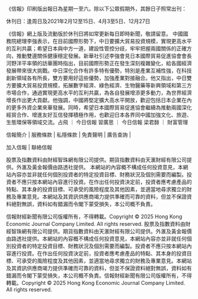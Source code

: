 《信報》印刷版出報日為星期一至六。除以下公眾假期外，其餘日子照常出刊：

休刊日：逢周日及2021年2月12至15日、4月3至5日、12月27日

《信報》網上版及流動版於休刊日將如常更新每日即時新聞，敬請留意。
中國國務院總理李強表示，在目前國際形勢下，中日要擴大貿易投資規模，實現更高水平的互利共贏；希望日本與中方一道，建設性管控分歧，牢牢把握兩國關係的正確方向，推動雙邊關係健康穩定發展。新華社引述李強會見日本國際貿易促進協會會長河野洋平率領的訪華團時指出，目前國際形勢正在發生深刻複雜變化，給各國經濟發展帶來很大挑戰。中日深化合作有許多特有優勢，特別是產業互補性強，在科技創新領域各有所長，雙方要用好這些優勢，加強產業對接融合。他又指出，中日雙方要擴大貿易投資規模，拓展數字經濟、綠色經濟、生物醫藥等新興領域和第三方市場合作，通過實現更高水平的互利共贏，為各自發展增添更多動力，為世界經濟增長作出更大貢獻。他強調，中國將堅定擴大高水平開放，歡迎包括日本企業在內的更多外資企業來華發展。同時，希望日本國際貿易促進協會繼續為推動兩國深化經貿合作、增進友好互信發揮積極作用，也歡迎日本各界同中國加強文化、旅遊、生態環保等領域交流。占飛
      		      	 ｜ 
     			       		      	 	今日信報
習廣思
      		      	 ｜ 
     			       		      	 	今日信報
梁君馡
      		      	 ｜ 
     			       		      	 	財富管理

信報簡介 | 
	        服務條款 | 
	        私隱條款 | 
	        免責聲明 | 
	        廣告查詢 | 
			
加入信報 | 
	        聯絡信報

股票及指數資料由財經智珠網有限公司提供。期貨指數資料由天滙財經有限公司提供。外滙及黃金報價由路透社提供。
本網站的內容概不構成任何投資意見，本網站內容亦並非就任何個別投資者的特定投資目標、財務狀況及個別需要而編製。投資者不應只按本網站內容進行投資。在作出任何投資決定前，投資者應考慮產品的特點、其本身的投資目標、可承受的風險程度及其他因素，並適當地尋求獨立的財務及專業意見。本網站及其資訊供應商竭力提供準確而可靠的資料，但並不保證資料絕對無誤，資料如有錯漏而令閣下蒙受損失，本公司概不負責。

信報財經新聞有限公司版權所有，不得轉載。Copyright © 2025 Hong Kong Economic Journal Company Limited. All rights reserved.
股票及指數資料由財經智珠網有限公司提供。期貨指數資料由天滙財經有限公司提供。外滙及黃金報價由路透社提供。本網站的內容概不構成任何投資意見，本網站內容亦並非就任何個別投資者的特定投資目標、財務狀況及個別需要而編製。投資者不應只按本網站內容進行投資。在作出任何投資決定前，投資者應考慮產品的特點、其本身的投資目標、可承受的風險程度及其他因素，並適當地尋求獨立的財務及專業意見。本網站及其資訊供應商竭力提供準確而可靠的資料，但並不保證資料絕對無誤，資料如有錯漏而令閣下蒙受損失，本公司概不負責。信報財經新聞有限公司版權所有，不得轉載。Copyright © 2025 Hong Kong Economic Journal Company Limited. All rights reserved.